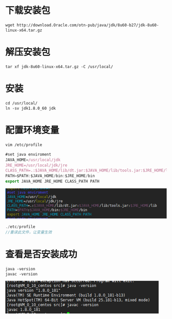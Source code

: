 # 下载安装包
```
wget http://download.Oracle.com/otn-pub/java/jdk/8u60-b27/jdk-8u60-linux-x64.tar.gz
```
# 解压安装包
```
tar xf jdk-8u60-linux-x64.tar.gz -C /usr/local/
```
# 安装
```
cd /usr/local/
ln -sv jdk1.8.0_60 jdk
```
# 配置环境变量
```
vim /etc/profile
```
``` js
#set java enviroment 
JAVA_HOME=/usr/local/jdk
JRE_HOME=/usr/local/jdk/jre
CLASS_PATH=.:$JAVA_HOME/lib/dt.jar:$JAVA_HOME/lib/tools.jar:$JRE_HOME/lib
PATH=$PATH:$JAVA_HOME/bin:$JRE_HOME/bin
export JAVA_HOME JRE_HOME CLASS_PATH PATH
```
![image text](images/jdk-1.png)
``` js
./etc/profile  
//重读此文件，让变量生效
```
# 查看是否安装成功
```
java -version
javac -version
```
![image text](images/jdk-2.png)
